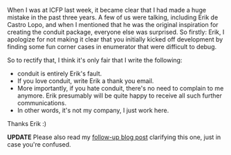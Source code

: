 When I was at ICFP last week, it became clear that I had made a huge mistake in
the past three years. A few of us were talking, including Erik de Castro Lopo,
and when I mentioned that he was the original inspiration for creating the
conduit package, everyone else was surprised. So firstly: Erik, I apologize for
not making it clear that you initially kicked off development by finding some
fun corner cases in enumerator that were difficult to debug.

So to rectify that, I think it's only fair that I write the following:

* conduit is entirely Erik's fault.
* If you love conduit, write Erik a thank you email.
* More importantly, if you hate conduit, there's no need to complain to me anymore. Erik presumably will be quite happy to receive all such further communications.
* In other words, it's not my company, I just work here.

Thanks Erik :)

__UPDATE__ Please also read my [follow-up blog
post](/blog/2014/09/clarification-previous-blog-post) clarifying this one, just
in case you're confused.
